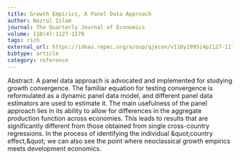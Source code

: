 ```yaml
---
title: Growth Empirics, A Panel Data Approach
author: Nazrul Islam
journal: The Quarterly Journal of Economics
volume: 110(4):1127-1170
tags: rich
external_url: https://ideas.repec.org/a/oup/qjecon/v110y1995i4p1127-1170..html
bibtype: article
category: reference
---
```

Abstract: A panel data approach is advocated and implemented for studying growth convergence. The familiar equation for testing convergence is reformulated as a dynamic panel data model, and different panel data estimators are used to estimate it. The main usefulness of the panel approach lies in its ability to allow for differences in the aggregate production function across economies. This leads to results that are significantly different from those obtained from single cross-country regressions. In the process of identifying the individual \&quot;country effect,\&quot; we can also see the point where neoclassical growth empirics meets development economics.
